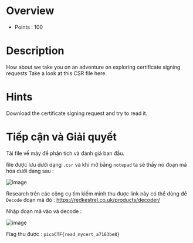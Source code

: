 # Overview #
* Points : 100

# Description #
How about we take you on an adventure on exploring certificate signing requests
Take a look at this CSR file here.

# Hints #
Download the certificate signing request and try to read it.

# Tiếp cận và Giải quyết #
Tải file về máy để phân tích và đánh giá ban đầu.

file được lưu dưới dạng `.csr` và khi mở bằng `notepad` ta sẽ thấy nó đoạn mã hóa dưới dạng sau :

![image](https://user-images.githubusercontent.com/126185640/229822086-d85b59a2-3bd1-4e10-b1cb-dcb5fa8c389d.png)

Research trên các công cụ tìm kiếm mình thu được link này có thể dùng để `Decode` đoạn mã đó : https://redkestrel.co.uk/products/decoder/

Nhập đoạn mã vào và decode :

![image](https://user-images.githubusercontent.com/126185640/229822804-81c0865c-6daa-4c84-af80-f25022ac3dd3.png)

Flag thu được : 	`picoCTF{read_mycert_a7163be8}`


